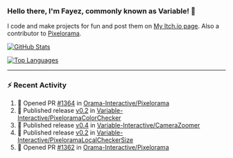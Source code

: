### Hello there, I'm Fayez, commonly known as Variable! 👋
I code and make projects for fun and post them on [My Itch.io page](https://variable-industries.itch.io/). Also a contributor to [Pixelorama](https://github.com/Orama-Interactive/Pixelorama).

[![GitHub Stats](https://github-readme-stats.vercel.app/api/?username=Variable-ind&show_icons=true&theme=merko)](https://github.com/anuraghazra/github-readme-stats)

[![Top Languages](https://github-readme-stats.vercel.app/api/top-langs/?username=Variable-ind&layout=compact&theme=merko)](https://github.com/anuraghazra/github-readme-stats)

---

### :zap: Recent Activity

<!--START_SECTION:activity-->
1. 💪 Opened PR [#1364](undefined) in [Orama-Interactive/Pixelorama](https://github.com/Orama-Interactive/Pixelorama)
2. 🚀 Published release [v0.2](https://github.com/Variable-Interactive/PixeloramaColorChecker/releases/tag/v0.2) in [Variable-Interactive/PixeloramaColorChecker](https://github.com/Variable-Interactive/PixeloramaColorChecker)
3. 🚀 Published release [v0.4](https://github.com/Variable-Interactive/CameraZoomer/releases/tag/v0.4) in [Variable-Interactive/CameraZoomer](https://github.com/Variable-Interactive/CameraZoomer)
4. 🚀 Published release [v0.2](https://github.com/Variable-Interactive/PixeloramaLocalCheckerSize/releases/tag/v0.2) in [Variable-Interactive/PixeloramaLocalCheckerSize](https://github.com/Variable-Interactive/PixeloramaLocalCheckerSize)
5. 💪 Opened PR [#1362](undefined) in [Orama-Interactive/Pixelorama](https://github.com/Orama-Interactive/Pixelorama)
<!--END_SECTION:activity-->

<!--
**Variable-ind/Variable-ind** is a ✨ _special_ ✨ repository because its `README.md` (this file) appears on your GitHub profile.

Here are some ideas to get you started:
- 🌱 I’m currently studying at ...
- 🔭 I’m currently working on ...
- 👯 I’m looking to collaborate on ...
- 🤔 I’m looking for help with ...
- 💬 Ask me about ...
- 📫 How to reach me: ...
- ⚡ Fun fact: ...
-->
